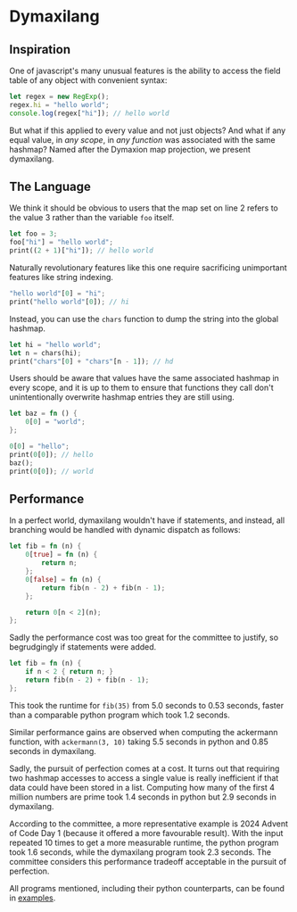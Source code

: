 # Dymaxilang

## Inspiration

One of javascript's many unusual features is the ability to access the field table of any object with convenient syntax:

```js
let regex = new RegExp();
regex.hi = "hello world";
console.log(regex["hi"]); // hello world
```

But what if this applied to every value and not just objects? And what if any equal value, in *any scope*, in *any function* was associated with the same hashmap? Named after the Dymaxion map projection, we present dymaxilang. 

## The Language

We think it should be obvious to users that the map set on line 2 refers to the value 3 rather than the variable `foo` itself.  

```rust
let foo = 3;
foo["hi"] = "hello world";
print((2 + 1)["hi"]); // hello world
```

Naturally revolutionary features like this one require sacrificing unimportant features like string indexing.

```rust
"hello world"[0] = "hi";
print("hello world"[0]); // hi
```

Instead, you can use the `chars` function to dump the string into the global hashmap.

```rust
let hi = "hello world";
let n = chars(hi);
print("chars"[0] + "chars"[n - 1]); // hd
```

Users should be aware that values have the same associated hashmap in every scope, and it is up to them to ensure that functions they call don't unintentionally overwrite hashmap entries they are still using. 

```rust
let baz = fn () {
	0[0] = "world";
};

0[0] = "hello";
print(0[0]); // hello
baz();
print(0[0]); // world
```

## Performance

In a perfect world, dymaxilang wouldn't have if statements, and instead, all branching would be handled with dynamic dispatch as follows:

```rust
let fib = fn (n) {
	0[true] = fn (n) {
		return n;
	};
	0[false] = fn (n) {
		return fib(n - 2) + fib(n - 1);
	};

	return 0[n < 2](n);
};
```

Sadly the performance cost was too great for the committee to justify, so begrudgingly if statements were added.

```rust
let fib = fn (n) {
	if n < 2 { return n; }
	return fib(n - 2) + fib(n - 1);
};
```

This took the runtime for `fib(35)` from 5.0 seconds to 0.53 seconds, faster than a comparable python program which took 1.2 seconds. 

Similar performance gains are observed when computing the ackermann function, with `ackermann(3, 10)` taking 5.5 seconds in python and 0.85 seconds in dymaxilang. 

Sadly, the pursuit of perfection comes at a cost. It turns out that requiring two hashmap accesses to access a single value is really inefficient if that data could have been stored in a list. Computing how many of the first 4 million numbers are prime took 1.4 seconds in python but 2.9 seconds in dymaxilang. 

According to the committee, a more representative example is 2024 Advent of Code Day 1 (because it offered a more favourable result). With the input repeated 10 times to get a more measurable runtime, the python program took 1.6 seconds, while the dymaxilang program took 2.3 seconds. The committee considers this performance tradeoff acceptable in the pursuit of perfection. 

All programs mentioned, including their python counterparts, can be found in [examples](examples).
